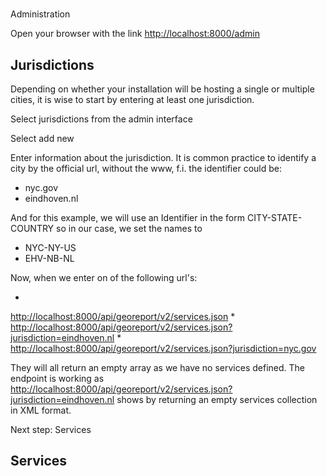 #
Administration

Open your browser with the link 
[http://localhost:8000/admin](http://localhost:8000/admin)

## Jurisdictions

Depending on whether your installation will be hosting a single or 
multiple cities, it is wise to start by entering at least one 
jurisdiction.

Select jurisdictions from the admin interface

Select add new

Enter information about the jurisdiction. It is common practice to 
identify a city by the official url, without the www, f.i. the 
identifier could be:

* nyc.gov
* eindhoven.nl

And for this example, we will use an Identifier in the form 
CITY-STATE-COUNTRY so in our case, we set the names to

* NYC-NY-US
* EHV-NB-NL

Now, when we enter on of the following url's:

* 
[http://localhost:8000/api/georeport/v2/services.json](http://localhost:8000/api/georeport/v2/services.json)
* 
[http://localhost:8000/api/georeport/v2/services.json?jurisdiction=eindhoven.nl](http://localhost:8000/api/georeport/v2/services.json?jurisdiction=eindhoven.nl)
* 
[http://localhost:8000/api/georeport/v2/services.json?jurisdiction=nyc.gov](http://localhost:8000/api/georeport/v2/services.json?jurisdiction=nyc.gov)

They will all return an empty array as we have no services defined. The 
endpoint is working as 
[http://localhost:8000/api/georeport/v2/services.json?jurisdiction=eindhoven.nl](http://localhost:8000/api/georeport/v2/services.json?jurisdiction=eindhoven.nl) 
shows by returning an empty services collection in XML format.

Next step: Services

## Services

